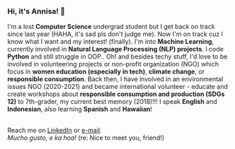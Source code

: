 ### Hi, it's Annisa! 👋

I'm a lost **Computer Science** undergrad student but I get back on track since last year (HAHA, it's sad pls don't judge me). Now I'm on track cuz I know what I want and my interest! (finally). I'm into **Machine Learning**, currently involved in **Natural Language Processing (NLP) projects**. I code **Python** and still struggle in OOP.. Oh! and besides techy stuff, I'd love to be involved in volunteering projects or non-profit organization (NGO) which focus in **women education (especially in tech)**, **climate change**, or **responsible consumption**. Back then, I have involved in an environmental issues NGO (2020-2021) and became international volunteer - educate and create workshops about **responsible consumption and production (SDGs 12)** to 7th-grader, my current best memory (2018)!!! I speak **English** and **Indonesian**, also learning **Spanish** and **Hawaiian**!

<br> Reach me on [LinkedIn](https://linkedin.com/in/annisann) or [e-mail](ennoza41@gmail.com).
<br> *Mucho gusto, e ka hoa!* (re: Nice to meet you, friend!)

<!--
**annisann/annisann** is a ✨ _special_ ✨ repository because its `README.md` (this file) appears on your GitHub profile.

Here are some ideas to get you started:

- 🔭 I’m currently studying Computer Science at Brawijaya University, Indonesia.
- 🌱 I’m currently learning Machine Learning, especially in NLP.
- 👯 I’m looking to collaborate on ...
- 🤔 I’m looking for help with ...
- 💬 Ask me about ...
- 📫 How to reach me: ...
- 😄 Pronouns: ...
- ⚡ Fun fact: ...
-->
